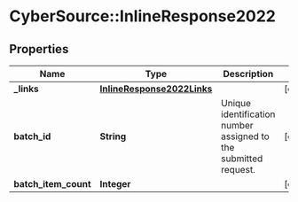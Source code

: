 # CyberSource::InlineResponse2022

## Properties
Name | Type | Description | Notes
------------ | ------------- | ------------- | -------------
**_links** | [**InlineResponse2022Links**](InlineResponse2022Links.md) |  | [optional] 
**batch_id** | **String** | Unique identification number assigned to the submitted request. | [optional] 
**batch_item_count** | **Integer** |  | [optional] 


